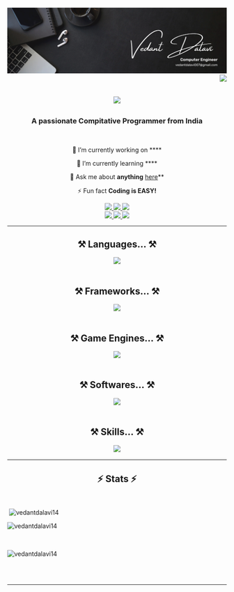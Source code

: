 ![MasterHead](https://github.com/vedantdalavi14/vedantdalavi14/blob/main/Brown%20Wood%20Minimalist%20Profile%20LinkedIn%20Banner.png)
<img align="right" src="https://visitor-badge.laobi.icu/badge?page_id=vedantdalavi14.vedantdalavi14" />

<h1 align="center">
    <img src="https://readme-typing-svg.herokuapp.com/?font=Righteous&size=35&center=true&vCenter=true&width=500&height=70&duration=4000&lines=Hi+There!+👋;+I'm+Vedant+Dalavi!!;" />
</h1>

<h3 align="center">A passionate Compitative Programmer from India</h3>

<br/>
<div>
<div align="center">
 
🔭 I’m currently working on ****
 
🌱 I’m currently learning ****

💬 Ask me about **anything** [here](https://github.com/vedantdalavi14/vedantdalavi14/issues)**

⚡ Fun fact **Coding is EASY!**
</div>
    
<div align="center"> 
  <a href="mailto:vedantdalavi14@gmail.com">
    <img src="https://img.shields.io/badge/Gmail-333333?style=for-the-badge&logo=gmail&logoColor=red" />
  </a>
  <a href="https://linkedin.com/in/vedant-dalavi-175419331" target="_blank">
    <img src="https://img.shields.io/badge/LinkedIn-0077B5?style=for-the-badge&logo=linkedin&logoColor=white" target="_blank" />
  </a>
  <a href="https://www.instagram.com/vedant_dalavi14/" target="_blank">
     <img src="https://img.shields.io/badge/Instagram-E4405F?style=for-the-badge&logo=instagram&logoColor=white" target="_blank" /> 
  </a>
    <br>
    <a href="https://www.codechef.com/users/vedant_1414" target="_blank">
     <img src="https://img.shields.io/badge/Codechef-%23B92B27.svg?&style=for-the-badge&logo=Codechef&logoColor=white" target="_blank" /> 
  </a>
    <a href="https://leetcode.com/u/vedantdalavi14/" target="_blank">
     <img src="https://img.shields.io/badge/-LeetCode-FFA116?style=for-the-badge&logo=LeetCode&logoColor=black" target="_blank" /> 
  </a>
    <a href="https://www.hackerrank.com/profile/vedantdalavi007" target="_blank">
     <img src="https://img.shields.io/badge/-Hackerrank-2EC866?style=for-the-badge&logo=HackerRank&logoColor=white" target="_blank" /> 
    </a>
</div>

 <hr/>
<h2 align="center">⚒️ Languages... ⚒️</h2>
<div align="center">
    <img src="https://skillicons.dev/icons?i=c,cpp,py,java,js,html,css" />
</div>
<br>
<h2 align="center">⚒️ Frameworks... ⚒️</h2>
<div align="center">
    <img src="https://skillicons.dev/icons?i=tailwind,django" />
</div>
<br/>
<h2 align="center">⚒️ Game Engines... ⚒️</h2>
<div align="center">
    <img src="https://skillicons.dev/icons?i=godot" />
</div>
<br>
<h2 align="center">⚒️ Softwares... ⚒️</h2>
<div align="center">
    <img src="https://skillicons.dev/icons?i=figma,matlab" />
</div>
<br>
<h2 align="center">⚒️ Skills... ⚒️</h2>
<div align="center">
    <img src="https://skillicons.dev/icons?i=git,github,vscode" />
</div>
<hr/>

<h2 align="center">⚡ Stats ⚡</h2>
<br>

<p>&nbsp;<img width=390 src="https://github-readme-stats.vercel.app/api?username=vedantdalavi14&count_private=true&show_icons=true&theme=react&rank_icon=github&border_radius=10" alt="vedantdalavi14" /></p>
<p><img width=390 src="https://github-readme-streak-stats.herokuapp.com/?user=vedantdalavi14&count_private=true&theme=react&border_radius=10" alt="vedantdalavi14" /></p>
<br/>
<p><img align="center" src="https://github-readme-stats.vercel.app/api/top-langs?username=vedantdalavi14&hide=HTML&langs_count=8&layout=compact&theme=react&border_radius=10&size_weight=0.5&count_weight=0.5&exclude_repo=github-readme-stats" alt="vedantdalavi14" /></p>


<br/><br/>

<hr/>

<br/>


